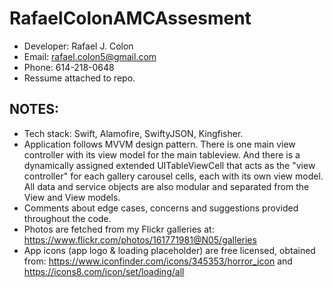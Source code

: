 # RafaelColonAMCAssesment
* Developer: Rafael J. Colon
* Email: rafael.colon5@gmail.com
* Phone: 614-218-0648
* Ressume attached to repo.

## NOTES:
 * Tech stack: Swift, Alamofire, SwiftyJSON, Kingfisher.
 * Application follows MVVM design pattern. There is one main view controller with its view model for the main tableview. And there is a dynamically assigned extended UITableViewCell that acts as the "view controller" for each gallery carousel cells, each with its own view model.  All data and service objects are also modular and separated from the View and View models.
 * Comments about edge cases, concerns and suggestions provided throughout the code.
 * Photos are fetched from my Flickr galleries at: https://www.flickr.com/photos/161771981@N05/galleries
 * App icons (app logo & loading placeholder) are free licensed, obtained from: https://www.iconfinder.com/icons/345353/horror_icon and https://icons8.com/icon/set/loading/all 
